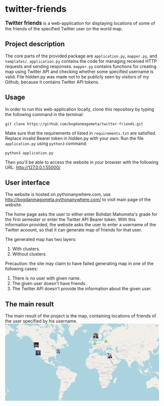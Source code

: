 # twitter-friends
<big><b>Twitter friends</b></big> is a web-application for displaying locations of some of the friends of the specified Twitter user on the world map.

## Project description

The core parts of the provided package are ```application.py```, ```mapper.py```, and ```templates/```. ```application.py``` contains the code for managing received HTTP requests and sending responses. ```mapper.py``` contains functions for creating map using Twitter API and checking whether some specified username is valid. File hidden.py was made not to be publicly seen by visitors of my Github, because it contains Twitter API tokens.


## Usage
In order to run this web-application locally, clone this repository by typing the following command in the terminal:
```
git clone https://github.com/bogdanmagometa/twitter-friends.git
```
Make sure that the requirements of listed in ```requirements.txt``` are satisfied.
Replace invalid Bearer token in hidden.py with your own. 
Run the file ```application.py``` using ```python3``` command:
```
python3 application.py
```
Then you'll be able to access the website in your browser with the following URL:
http://127.0.0.1:55000/

## User interface
The website is hosted on pythonanywhere.com, use
http://bogdanmagometa.pythonanywhere.com/ to visit main page of the website.

The home page asks the user to either enter Bohdan Mahometa's grade for the first semester or enter the Twitter API Bearer token. With this information provided, the website asks the user to enter a username of the Twitter acoount, so that it can generate map of friends for that user.


The generated map has two layers:
1. With clusters.
2. Without clusters.

Precaution: the site may claim to have failed generating map in one of the following cases:
1. There is no user with given name.
2. The given user doesn't have friends.
3. The Twitter API doesn't provide the information about the given user.

## The main result
The main result of the project is the map, containing locations of friends of the user specified by his username.
<img src="example.png" alt="example of generated map">
